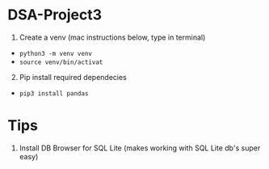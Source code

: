 # DSA-Project3

1. Create a venv (mac instructions below, type in terminal)
  - `python3 -m venv venv`
  - `source venv/bin/activat`
2. Pip install required dependecies
  - `pip3 install pandas`

# Tips
1. Install DB Browser for SQL Lite (makes working with SQL Lite db's super easy)
